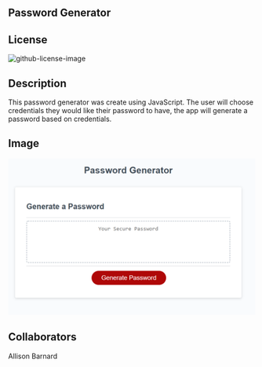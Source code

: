 ## Password Generator

## License
  ![github-license-image](https://img.shields.io/github/license/commonality/getting-started-inner-source.svg?style=flat-square)

## Description
This password generator was create using JavaScript. The user will choose credentials they would like their password to have, the app will generate a password based on credentials.

## Image
![image of password_generator](/password_generator.PNG)

## Collaborators
Allison Barnard


